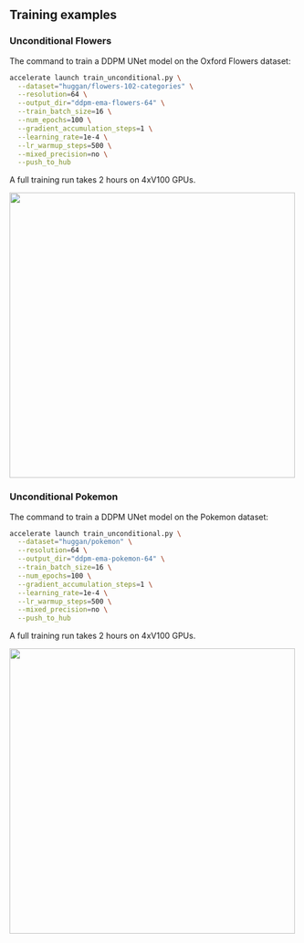 ## Training examples

### Unconditional Flowers  

The command to train a DDPM UNet model on the Oxford Flowers dataset:

```bash
accelerate launch train_unconditional.py \
  --dataset="huggan/flowers-102-categories" \
  --resolution=64 \
  --output_dir="ddpm-ema-flowers-64" \
  --train_batch_size=16 \
  --num_epochs=100 \
  --gradient_accumulation_steps=1 \
  --learning_rate=1e-4 \
  --lr_warmup_steps=500 \
  --mixed_precision=no \
  --push_to_hub
```

A full training run takes 2 hours on 4xV100 GPUs.

<img src="https://user-images.githubusercontent.com/26864830/173855866-5628989f-856b-4725-a944-d6c09490b2df.png" width="500" />


### Unconditional Pokemon 

The command to train a DDPM UNet model on the Pokemon dataset:

```bash
accelerate launch train_unconditional.py \
  --dataset="huggan/pokemon" \
  --resolution=64 \
  --output_dir="ddpm-ema-pokemon-64" \
  --train_batch_size=16 \
  --num_epochs=100 \
  --gradient_accumulation_steps=1 \
  --learning_rate=1e-4 \
  --lr_warmup_steps=500 \
  --mixed_precision=no \
  --push_to_hub
```

A full training run takes 2 hours on 4xV100 GPUs.

<img src="https://user-images.githubusercontent.com/26864830/173856733-4f117f8c-97bd-4f51-8002-56b488c96df9.png" width="500" />
